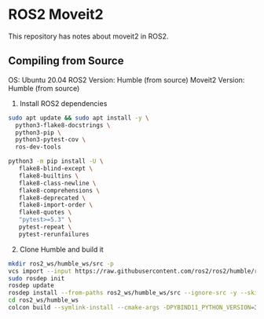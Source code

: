 # ROS2 Moveit2

This repository has notes about moveit2 in ROS2.

## Compiling from Source

OS: Ubuntu 20.04
ROS2 Version: Humble (from source)
Moveit2 Version: Humble (from source)

1. Install ROS2 dependencies
```bash
sudo apt update && sudo apt install -y \
  python3-flake8-docstrings \
  python3-pip \
  python3-pytest-cov \
  ros-dev-tools

python3 -m pip install -U \
   flake8-blind-except \
   flake8-builtins \
   flake8-class-newline \
   flake8-comprehensions \
   flake8-deprecated \
   flake8-import-order \
   flake8-quotes \
   "pytest>=5.3" \
   pytest-repeat \
   pytest-rerunfailures
```

2. Clone Humble and build it
```bash
mkdir ros2_ws/humble_ws/src -p
vcs import --input https://raw.githubusercontent.com/ros2/ros2/humble/ros2.repos ros2_ws/humble_ws/src
sudo rosdep init
rosdep update
rosdep install --from-paths ros2_ws/humble_ws/src --ignore-src -y --skip-keys "fastcdr rti-connext-dds-6.0.1 urdfdom_headers"
cd ros2_ws/humble_ws
colcon build --symlink-install --cmake-args -DPYBIND11_PYTHON_VERSION=3
```

